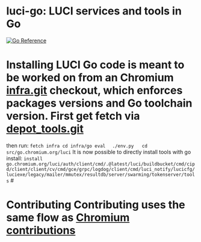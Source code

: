# luci-go: LUCI services and tools in Go
[![Go
Reference](https://pkg.go.dev/badge/go.chromium.org/luci.svg)](https://pkg.go.dev/go.chromium.org/luci)
# 
# Installing LUCI Go code is meant   to be worked on from an Chromium [infra.git](https://chromium.googlesource.com/infra/infra.git)                           checkout, which enforces packages versions and Go toolchain version. First get fetch via [depot_tools.git](https://chromium.googlesource.com/chromium/tools/depot_tools.git)
then run:
`fetch infra
    cd infra/go eval ` 
   ` ./env.py  
   cd src/go.chromium.org/luci`
It is now possible to
directly install tools
with go install:  `install go.chromium.org/luci/auth/client/cmd/.@latest/luci/buildbucket/cmd/cipd/client/client/cv/cmd/gce/grpc/logdog/client/cmd/luci_notify/lucicfg/luciexe/legacy/mailer/mmutex/resultdb/server/swarming/tokenserver/tools` #
# Contributing Contributing uses the same flow as                             [Chromium contributions](https://www.chromium.org/developers/contributing-code)

